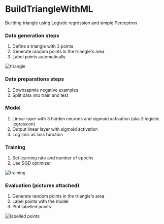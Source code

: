 # BuildTriangleWithML
Building triangle using Logistic regression and simple Perceptron

### Data generation steps 
1. Define a triangle with 3 points
2. Generate random points in the triangle's area
3. Label points automatically

![triangle](https://github.com/mister025/BuildTriangleWithML/blob/main/triangle.png)

### Data preparations steps
1. Downsapmle negative examples
2. Split data into train and test

### Model 
1. Linear layer with 3 hidden neurons and sigmoid activation (aka 3 logistic legression)
2. Output linear layer with sigmoid activation
3. Log loss as loss function

### Training
1. Set learning rate and number of epochs
2. Use SGD optimizer 

![training](https://github.com/mister025/BuildTriangleWithML/blob/main/training.png)

### Evaluation (pictures attached)
1. Generate random points in the triangle's area
2. Label points with the model
3. Plot labelled points
 
![labelled points](https://github.com/mister025/BuildTriangleWithML/blob/main/model_labelled_data.png)
